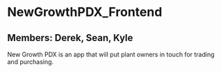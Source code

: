 # NewGrowthPDX_Frontend
## Members: Derek, Sean, Kyle
New Growth PDX is an app that will put plant owners in touch for trading and purchasing.